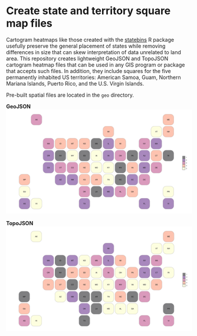 # Create state and territory square map files

Cartogram heatmaps like those created with the
[statebins](https://github.com/hrbrmstr/statebins) R package usefully preserve
the general placement of states while removing differences in size that can skew
interpretation of data unrelated to land area. This repository creates
lightweight GeoJSON and TopoJSON cartogram heatmap files that can be used in any
GIS program or package that accepts such files. In addition, they include
squares for the five permanently inhabited US territories: American Samoa, Guam,
Northern Mariana Islands, Puerto Rico, and the U.S. Virgin Islands.

Pre-built spatial files are located in the `geo` directory.


**GeoJSON**
![Figure using GeoJSON file](figures/geojson_figure.png)

**TopoJSON**
![Figure using TopoJSON file](figures/topojson_figure.png)
